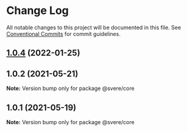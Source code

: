 # Change Log

All notable changes to this project will be documented in this file.
See [Conventional Commits](https://conventionalcommits.org) for commit guidelines.

## [1.0.4](https://github.com/FE-PIRL/svere/compare/@svere/core@1.0.1...@svere/core@1.0.4) (2022-01-25)



## 1.0.2 (2021-05-21)

**Note:** Version bump only for package @svere/core





## 1.0.1 (2021-05-19)

**Note:** Version bump only for package @svere/core
